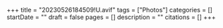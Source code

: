 +++
title = "20230526184509!U.avif"
tags = ["Photos"]
categories = []
startDate = ""
draft = false
pages = []
description = ""
citations = []
+++
